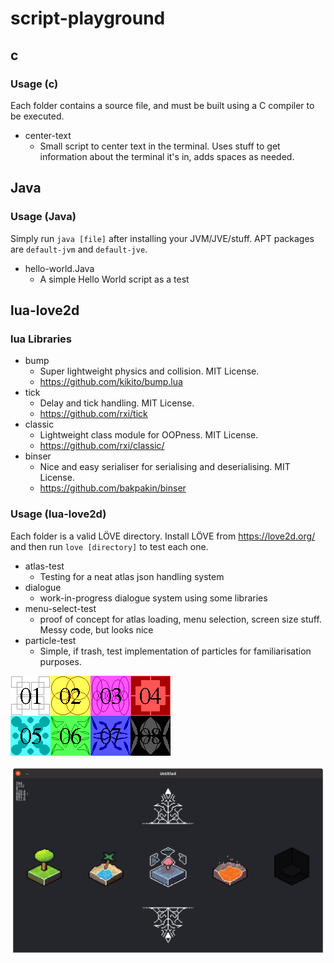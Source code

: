 # script-playground

## c

### Usage (c)

Each folder contains a source file, and must be built using a C compiler to be executed.

- center-text
  - Small script to center text in the terminal. Uses stuff to get information about the terminal it's in, adds spaces as needed.

## Java

### Usage (Java)

Simply run `java [file]` after installing your JVM/JVE/stuff. APT packages are `default-jvm` and `default-jve`.

- hello-world.Java
  - A simple Hello World script as a test

## lua-love2d

### lua Libraries

- bump
  - Super lightweight physics and collision. MIT License.
  - <https://github.com/kikito/bump.lua>
- tick
  - Delay and tick handling. MIT License.
  - <https://github.com/rxi/tick>
- classic
  - Lightweight class module for OOPness. MIT License.
  - <https://github.com/rxi/classic/>
- binser
  - Nice and easy serialiser for serialising and deserialising. MIT License.
  - <https://github.com/bakpakin/binser>

### Usage (lua-love2d)

Each folder is a valid LÖVE directory. Install LÖVE from <https://love2d.org/> and then run `love [directory]` to test each one.

- atlas-test
  - Testing for a neat atlas json handling system
- dialogue
  - work-in-progress dialogue system using some libraries
- menu-select-test
  - proof of concept for atlas loading, menu selection, screen size stuff. Messy code, but looks nice
- particle-test
  - Simple, if trash, test implementation of particles for familiarisation purposes.

![preview](/lua-love2d/atlas-test/img/atlas.png)

![an image showing a video-game world selection menu](/lua-love2d/menu-select-test/img/preview.png)
